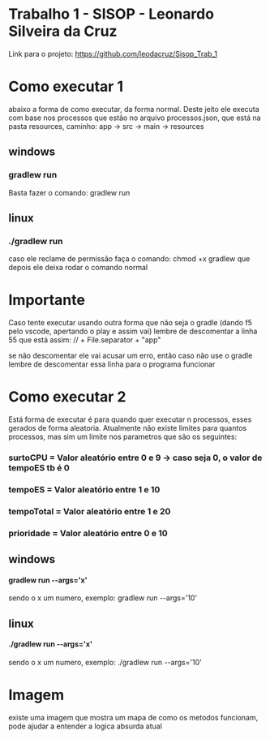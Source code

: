 # Trabalho 1 - SISOP - Leonardo Silveira da Cruz

Link para o projeto: https://github.com/leodacruz/Sisop_Trab_1

# Como executar 1
abaixo a forma de como executar, da forma normal. Deste jeito ele executa com base nos processos que estão no arquivo processos.json, que está na pasta
resources, caminho:  app -> src -> main -> resources

## windows
### gradlew run
Basta fazer o comando: gradlew run

## linux
### ./gradlew run
caso ele reclame de permissão faça o comando:  chmod +x gradlew 
que depois ele deixa rodar o comando normal

# Importante
Caso tente executar usando outra forma que não seja o gradle (dando f5 pelo vscode, apertando o play e assim vai) lembre de descomentar a linha 55 que está 
assim: // + File.separator + "app" 

se não descomentar ele vai acusar um erro, então caso não use o gradle lembre de descomentar essa linha para o programa funcionar


# Como executar 2
Está forma de executar é para quando quer executar n processos, esses gerados de forma aleatoria. Atualmente não existe limites para quantos processos, mas sim 
um limite nos parametros que são os seguintes: 
### surtoCPU =    Valor aleatório entre 0 e 9  -> caso seja 0, o valor de tempoES tb é 0
### tempoES =     Valor aleatório entre 1 e 10
### tempoTotal =  Valor aleatório entre 1 e 20
### prioridade  = Valor aleatório entre 0 e 10


## windows
#### gradlew run --args='x'     
sendo o x um numero, exemplo: gradlew run --args='10'

## linux
#### ./gradlew run --args='x'     
sendo o x um numero, exemplo: ./gradlew run --args='10'


# Imagem
existe uma imagem que mostra um mapa de como os metodos funcionam, pode ajudar a entender a logica absurda atual